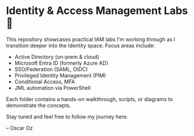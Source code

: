 # Identity & Access Management Labs 🚀

This repository showcases practical IAM labs I'm working through as I transition deeper into the Identity space. Focus areas include:

- Active Directory (on-prem & cloud)
- Microsoft Entra ID (formerly Azure AD)
- SSO/Federation (SAML, OIDC)
- Privileged Identity Management (PIM)
- Conditional Access, MFA
- JML automation via PowerShell

Each folder contains a hands-on walkthrough, scripts, or diagrams to demonstrate the concepts.

Stay tuned and feel free to follow my journey here.

– Oscar Oz
